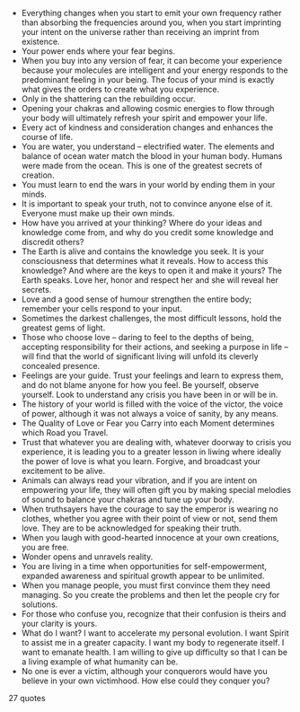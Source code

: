  - Everything changes when you start to emit your own frequency rather than absorbing the frequencies around you, when you start imprinting your intent on the universe rather than receiving an imprint from existence.
 - Your power ends where your fear begins.
 - When you buy into any version of fear, it can become your experience because your molecules are intelligent and your energy responds to the predominant feeling in your being. The focus of your mind is exactly what gives the orders to create what you experience.
 - Only in the shattering can the rebuilding occur.
 - Opening your chakras and allowing cosmic energies to flow through your body will ultimately refresh your spirit and empower your life.
 - Every act of kindness and consideration changes and enhances the course of life.
 - You are water, you understand – electrified water. The elements and balance of ocean water match the blood in your human body. Humans were made from the ocean. This is one of the greatest secrets of creation.
 - You must learn to end the wars in your world by ending them in your minds.
 - It is important to speak your truth, not to convince anyone else of it. Everyone must make up their own minds.
 - How have you arrived at your thinking? Where do your ideas and knowledge come from, and why do you credit some knowledge and discredit others?
 - The Earth is alive and contains the knowledge you seek. It is your consciousness that determines what it reveals. How to access this knowledge? And where are the keys to open it and make it yours? The Earth speaks. Love her, honor and respect her and she will reveal her secrets.
 - Love and a good sense of humour strengthen the entire body; remember your cells respond to your input.
 - Sometimes the darkest challenges, the most difficult lessons, hold the greatest gems of light.
 - Those who choose love – daring to feel to the depths of being, accepting responsibility for their actions, and seeking a purpose in life – will find that the world of significant living will unfold its cleverly concealed presence.
 - Feelings are your guide. Trust your feelings and learn to express them, and do not blame anyone for how you feel. Be yourself, observe yourself. Look to understand any crisis you have been in or will be in.
 - The history of your world is filled with the voice of the victor, the voice of power, although it was not always a voice of sanity, by any means.
 - The Quality of Love or Fear you Carry into each Moment determines which Road you Travel.
 - Trust that whatever you are dealing with, whatever doorway to crisis you experience, it is leading you to a greater lesson in liwing where ideally the power of love is what you learn. Forgive, and broadcast your excitement to be alive.
 - Animals can always read your vibration, and if you are intent on empowering your life, they will often gift you by making special melodies of sound to balance your chakras and tune up your body.
 - When truthsayers have the courage to say the emperor is wearing no clothes, whether you agree with their point of view or not, send them love. They are to be acknowledged for speaking their truth.
 - When you laugh with good-hearted innocence at your own creations, you are free.
 - Wonder opens and unravels reality.
 - You are living in a time when opportunities for self-empowerment, expanded awareness and spiritual growth appear to be unlimited.
 - When you manage people, you must first convince them they need managing. So you create the problems and then let the people cry for solutions.
 - For those who confuse you, recognize that their confusion is theirs and your clarity is yours.
 - What do I want? I want to accelerate my personal evolution. I want Spirit to assist me in a greater capacity. I want my body to regenerate itself. I want to emanate health. I am willing to give up difficulty so that I can be a living example of what humanity can be.
 - No one is ever a victim, although your conquerors would have you believe in your own victimhood. How else could they conquer you?

27 quotes
